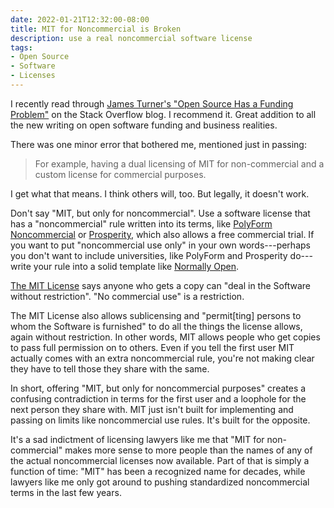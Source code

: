 ```yaml
---
date: 2022-01-21T12:32:00-08:00
title: MIT for Noncommercial is Broken
description: use a real noncommercial software license
tags:
- Open Source
- Software
- Licenses
---
```


I recently read through [James Turner's "Open Source Has a Funding Problem"](https://stackoverflow.blog/2021/01/07/open-source-has-a-funding-problem/) on the Stack Overflow blog.  I recommend it.  Great addition to all the new writing on open software funding and business realities.

There was one minor error that bothered me, mentioned just in passing:

> For example, having a dual licensing of MIT for non-commercial and a custom license for commercial purposes.

I get what that means.  I think others will, too.  But legally, it doesn't work.

Don't say "MIT, but only for noncommercial".  Use a software license that has a "noncommercial" rule written into its terms, like [PolyForm Noncommercial](https://polyformproject.org/licenses/noncommercial/1.0.0) or [Prosperity](https://prosperitylicense.com), which also allows a free commercial trial.  If you want to put "noncommercial use only" in your own words---perhaps you don't want to include universities, like PolyForm and Prosperity do---write your rule into a solid template like [Normally Open](https://github.com/berneout/normally-open-closed/blob/main/normally-open.md).

[The MIT License](https://www.spdx.org/licenses/MIT.html) says anyone who gets a copy can "deal in the Software without restriction".  "No commercial use" is a restriction.

The MIT License also allows sublicensing and "permit[ting] persons to whom the Software is furnished" to do all the things the license allows, again without restriction.  In other words, MIT allows people who get copies to pass full permission on to others.  Even if you tell the first user MIT actually comes with an extra noncommercial rule, you're not making clear they have to tell those they share with the same.

In short, offering "MIT, but only for noncommercial purposes" creates a confusing contradiction in terms for the first user and a loophole for the next person they share with.  MIT just isn't built for implementing and passing on limits like noncommercial use rules.  It's built for the opposite.

It's a sad indictment of licensing lawyers like me that "MIT for non-commercial" makes more sense to more people than the names of any of the actual noncommercial licenses now available.  Part of that is simply a function of time: "MIT" has been a recognized name for decades, while lawyers like me only got around to pushing standardized noncommercial terms in the last few years.
